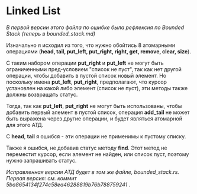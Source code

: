 # Linked List

_В первой версии этого файла по ошибке была рефлексия по Bounded Stack (теперь в bounded_stack.md)_

Изначально я исходил из того, что нужно обойтись 8 атомарными операциями (**head, tail, put_left, put_right, right, get, remove, clear, size**).

С таким набором операции **put_right** и **put_left** не могут быть ограниченными пред-условием "список не пуст", так как нет другой операции, чтобы добавить в пустой список новый элемент.
Но поскольку имена **put_left**, **put_right**, предполагают, что курсор установлен на какой либо элемент (список не пуст), эти методы также должны возвращать статус.

Тогда, так как **put_left**, **put_right** не могут быть использованы, чтобы добавить первый элемент в пустой список, операция **add_tail** не может быть выражена через другие операции, и будет являться атомарной для этого АТД.

С **head**, **tail** я ошибся - эти операции не применимы к пустому списку.

Также я ошибся, не добавив статус методу **find**. Этот метод не переместит курсор, если элемент не найден, или список пуст, поэтому нужно запрашивать статус.

_Исправленная версия АТД будет в том же файле, bounded_stack.rs. Первая версия: см. коммит 5ba8654134f274c58ea46288819b76b788759241 ._